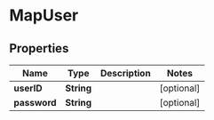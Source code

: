 

# MapUser


## Properties

| Name | Type | Description | Notes |
|------------ | ------------- | ------------- | -------------|
|**userID** | **String** |  |  [optional] |
|**password** | **String** |  |  [optional] |



